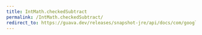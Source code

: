 ```yaml
---
title: IntMath.checkedSubtract
permalink: /IntMath.checkedSubtract/
redirect_to: https://guava.dev/releases/snapshot-jre/api/docs/com/google/common/math/IntMath.html#checkedSubtract-int-int-
---
```


